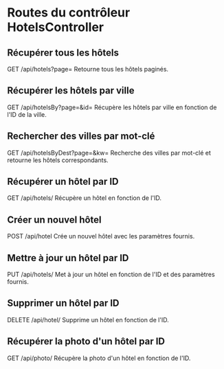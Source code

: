 # Routes du contrôleur HotelsController

## Récupérer tous les hôtels
GET /api/hotels?page=<page>
Retourne tous les hôtels paginés.

## Récupérer les hôtels par ville
GET /api/hotelsBy?page=<page>&id=<id>
Récupère les hôtels par ville en fonction de l'ID de la ville.

## Rechercher des villes par mot-clé
GET /api/hotelsByDest?page=<page>&kw=<keyword>
Recherche des villes par mot-clé et retourne les hôtels correspondants.

## Récupérer un hôtel par ID
GET /api/hotels/<id>
Récupère un hôtel en fonction de l'ID.

## Créer un nouvel hôtel
POST /api/hotel
Crée un nouvel hôtel avec les paramètres fournis.

## Mettre à jour un hôtel par ID
PUT /api/hotels/<id>
Met à jour un hôtel en fonction de l'ID et des paramètres fournis.

## Supprimer un hôtel par ID
DELETE /api/hotel/<id>
Supprime un hôtel en fonction de l'ID.

## Récupérer la photo d'un hôtel par ID
GET /api/photo/<id>
Récupère la photo d'un hôtel en fonction de l'ID.
